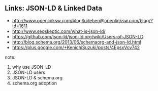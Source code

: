##  Links: JSON-LD & Linked Data

* http://www.openlinksw.com/blog/kidehen@openlinksw.com/blog/?id=1611
* http://www.seoskeptic.com/what-is-json-ld/
* https://github.com/json-ld/json-ld.org/wiki/Users-of-JSON-LD
* http://blog.schema.org/2013/06/schemaorg-and-json-ld.html
* https://plus.google.com/+KenichiSuzuki/posts/4EpsxVcv742

note:
1. why use JSON-LD
1. JSON-LD users
1. JSON-LD & schema.org
1. schema.org adoption